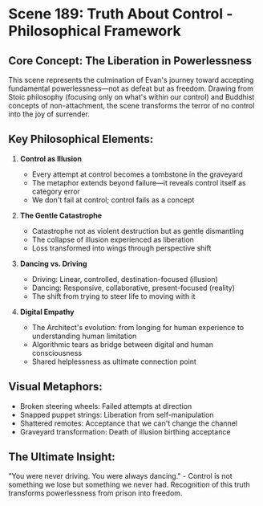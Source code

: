 # Scene 189: Truth About Control - Philosophical Framework

## Core Concept: The Liberation in Powerlessness

This scene represents the culmination of Evan's journey toward accepting fundamental powerlessness—not as defeat but as freedom. Drawing from Stoic philosophy (focusing only on what's within our control) and Buddhist concepts of non-attachment, the scene transforms the terror of no control into the joy of surrender.

## Key Philosophical Elements:

1. **Control as Illusion**
   - Every attempt at control becomes a tombstone in the graveyard
   - The metaphor extends beyond failure—it reveals control itself as category error
   - We don't fail at control; control fails as a concept

2. **The Gentle Catastrophe**
   - Catastrophe not as violent destruction but as gentle dismantling
   - The collapse of illusion experienced as liberation
   - Loss transformed into wings through perspective shift

3. **Dancing vs. Driving**
   - Driving: Linear, controlled, destination-focused (illusion)
   - Dancing: Responsive, collaborative, present-focused (reality)
   - The shift from trying to steer life to moving with it

4. **Digital Empathy**
   - The Architect's evolution: from longing for human experience to understanding human limitation
   - Algorithmic tears as bridge between digital and human consciousness
   - Shared helplessness as ultimate connection point

## Visual Metaphors:
- Broken steering wheels: Failed attempts at direction
- Snapped puppet strings: Liberation from self-manipulation
- Shattered remotes: Acceptance that we can't change the channel
- Graveyard transformation: Death of illusion birthing acceptance

## The Ultimate Insight:
"You were never driving. You were always dancing." - Control is not something we lose but something we never had. Recognition of this truth transforms powerlessness from prison into freedom.